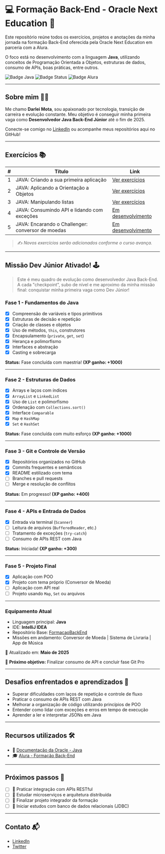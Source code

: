 # 💻 Formação Back-End - Oracle Next Education 🚀

Este repositório reúne todos os exercícios, projetos e anotações da minha jornada na formação Back-End oferecida pela Oracle Next Education em parceria com a Alura.

O foco está no desenvolvimento com a linguagem **Java**, utilizando conceitos de Programação Orientada a Objetos, estruturas de dados, consumo de APIs, boas práticas, entre outros.

![Badge Java](https://img.shields.io/badge/Java-%23ED8B00.svg?style=for-the-badge&logo=java&logoColor=white)
![Badge Status](https://img.shields.io/badge/Status-Em%20Desenvolvimento-yellow?style=for-the-badge)
![Badge Alura](https://img.shields.io/badge/Powered%20by-Alura-blue?style=for-the-badge)

---

## Sobre mim 👨‍💻

Me chamo **Darlei Mota**, sou apaixonado por tecnologia, transição de carreira e evolução constante. Meu objetivo é conseguir minha primeira vaga como **Desenvolvedor Java Back-End Júnior** até o fim de 2025.

Conecte-se comigo no [LinkedIn](https://www.linkedin.com/in/darleimota/) ou acompanhe meus repositórios aqui no GitHub!

---

## Exercícios 📚

| # | Título | Link |
|--|--------|------|
| 1 | JAVA: Criando a sua primeira aplicação | [Ver exercícios](https://github.com/DarleiMota/BackEndStage1) |
| 2 | JAVA: Aplicando a Orientação a Objetos | [Ver exercícios](https://github.com/DarleiMota/BackEndStage2) |
| 3 | JAVA: Manipulando listas| [Ver exercícios](https://github.com/DarleiMota/BackEndStage3) |
| 4 | JAVA: Consumindo API e lidando com exceções |[Em desenvolvimento](./03-listas-e-api) |
| 5 | JAVA: Encarando o Challenger: conversor de moedas | [Em desenvolvimento](./04-conversor-moedas) |

> ✍️ *Novos exercícios serão adicionados conforme o curso avança.*

---

## Missão Dev Júnior Ativado! 🕹️

> Este é meu quadro de evolução como desenvolvedor Java Back-End. A cada "checkpoint", subo de nível e me aproximo da minha missão final: conquistar minha primeira vaga como Dev Júnior!

### Fase 1 - Fundamentos do Java  
- [x] Compreensão de variáveis e tipos primitivos  
- [x] Estruturas de decisão e repetição  
- [x] Criação de classes e objetos  
- [x] Uso de métodos, `this`, construtores  
- [x] Encapsulamento (`private`, `get`, `set`)  
- [x] Herança e polimorfismo  
- [x] Interfaces e abstração  
- [x] Casting e sobrecarga  

**Status:** Fase concluída com maestria! **(XP ganho: +1000)**

---

### Fase 2 - Estruturas de Dados  
- [x] Arrays e laços com índices  
- [x] `ArrayList` e `LinkedList`  
- [x] Uso de `List` e polimorfismo  
- [x] Ordenação com `Collections.sort()`  
- [x] Interface `Comparable`  
- [x] `Map` e `HashMap`  
- [x] `Set` e `HashSet`

**Status:** Fase concluída com muito esforço **(XP ganho: +1000)**

---

### Fase 3 - Git e Controle de Versão  
- [x] Repositórios organizados no GitHub  
- [x] Commits frequentes e semânticos  
- [x] README estilizado com tema 
- [ ] Branches e pull requests  
- [ ] Merge e resolução de conflitos

**Status:** Em progresso! **(XP ganho: +400)**

---

### Fase 4 - APIs e Entrada de Dados  
- [x] Entrada via terminal (`Scanner`)  
- [ ] Leitura de arquivos (`BufferedReader`, etc.)  
- [ ] Tratamento de exceções (`try-catch`)  
- [ ] Consumo de APIs REST com Java

**Status:** Iniciada! **(XP ganho: +300)**

---

### Fase 5 - Projeto Final  
- [x] Aplicação com POO  
- [x] Projeto com tema próprio (Conversor de Moeda)  
- [ ] Aplicação com API real  
- [ ] Projeto usando `Map`, `Set` ou arquivos

---

### Equipamento Atual  
- Linguagem principal: **Java**  
- IDE: **IntelliJ IDEA**  
- Repositório Base: [FormacaoBackEnd](https://github.com/DarleiMota/FormacaoBackEnd)  
- Missões em andamento: Conversor de Moeda | Sistema de Livraria | App de Música

📆 Atualizado em: **Maio de 2025**

🎯 **Próximo objetivo:** Finalizar consumo de API e concluir fase Git Pro

---

## Desafios enfrentados e aprendizados 🧠

- Superar dificuldades com laços de repetição e controle de fluxo
- Praticar o consumo de APIs REST com Java
- Melhorar a organização de código utilizando princípios de POO
- Entender como lidar com exceções e erros em tempo de execução
- Aprender a ler e interpretar JSONs em Java

---

## Recursos utilizados 🛠️

- 📘 [Documentação da Oracle - Java](https://docs.oracle.com/javase/8/docs/)
- 🎓 [Alura - Formação Back-End](https://www.alura.com.br)

---

## Próximos passos 🚀

- [ ] 📡 Praticar integração com APIs RESTful
- [ ] 🧱 Estudar microserviços e arquitetura distribuída
- [ ] 🧩 Finalizar projeto integrador da formação
- [ ] 💾 Iniciar estudos com banco de dados relacionais (JDBC)

---

## Contato 📬

- [LinkedIn](https://www.linkedin.com/in/darleimota)
- [Twitter](https://twitter.com/darleimota)
